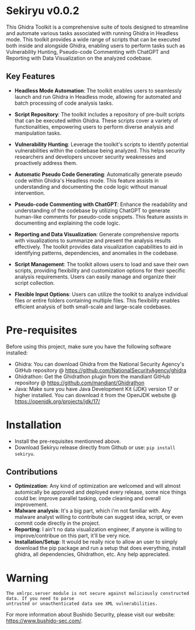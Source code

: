 # Sekiryu v0.0.2

This Ghidra Toolkit is a comprehensive suite of tools designed to streamline and automate various tasks associated with running Ghidra in Headless mode. This toolkit provides a wide range of scripts that can be executed both inside and alongside Ghidra, enabling users to perform tasks such as Vulnerability Hunting, Pseudo-code Commenting with ChatGPT and Reporting with Data Visualization on the analyzed codebase.

## Key Features

- **Headless Mode Automation**: The toolkit enables users to seamlessly launch and run Ghidra in Headless mode, allowing for automated and batch processing of code analysis tasks.

- **Script Repository**: The toolkit includes a repository of pre-built scripts that can be executed within Ghidra. These scripts cover a variety of functionalities, empowering users to perform diverse analysis and manipulation tasks.

- **Vulnerability Hunting**: Leverage the toolkit's scripts to identify potential vulnerabilities within the codebase being analyzed. This helps security researchers and developers uncover security weaknesses and proactively address them.

- **Automatic Pseudo Code Generating**: Automatically generate pseudo code within Ghidra's Headless mode. This feature assists in understanding and documenting the code logic without manual intervention.

- **Pseudo-code Commenting with ChatGPT**: Enhance the readability and understanding of the codebase by utilizing ChatGPT to generate human-like comments for pseudo-code snippets. This feature assists in documenting and explaining the code logic.

- **Reporting and Data Visualization**: Generate comprehensive reports with visualizations to summarize and present the analysis results effectively. The toolkit provides data visualization capabilities to aid in identifying patterns, dependencies, and anomalies in the codebase.

- **Script Management**: The toolkit allows users to load and save their own scripts, providing flexibility and customization options for their specific analysis requirements. Users can easily manage and organize their script collection.

- **Flexible Input Options**: Users can utilize the toolkit to analyze individual files or entire folders containing multiple files. This flexibility enables efficient analysis of both small-scale and large-scale codebases.

  
# Pre-requisites

Before using this project, make sure you have the following software installed:

- Ghidra: You can download Ghidra from the National Security Agency's GitHub repository @  https://github.com/NationalSecurityAgency/ghidra
- Ghidrathon: Get the Ghidrathon plugin from the mandiant GitHub repository @ https://github.com/mandiant/Ghidrathon
- Java: Make sure you have Java Development Kit (JDK) version 17 or higher installed. You can download it from the OpenJDK website @ https://openjdk.org/projects/jdk/17/

# Installation

- Install the pre-requisites mentionned above.
- Download Sekiryu release directly from Github or use: `pip install sekiryu`.

## Contributions

- **Optimization**: Any kind of optimization are welcomed and will almost automically be approved and deployed every release, some nice things could be: improve parallel tasking, code cleaning and overall improvement.
- **Malware analysis**: It's a big part, which i'm not familiar with. Any malware analyst willing to contribute can suggest idea, script, or even commit code directly in the project.
-  **Reporting**: I ain't no data visualization engineer, if anyone is willing to improve/contribue on this part, it'll be very nice.
-  **Installation/Setup**: It would be really nice to allow an user to simply download the pip package and run a setup that does everything, install ghidra, all dependencies, Ghidrathon, etc. Any help appreciated.

# Warning
 
    The xmlrpc.server module is not secure against maliciously constructed data. If you need to parse 
    untrusted or unauthenticated data see XML vulnerabilities. 

For more information about Bushido Security, please visit our website: https://www.bushido-sec.com/.
